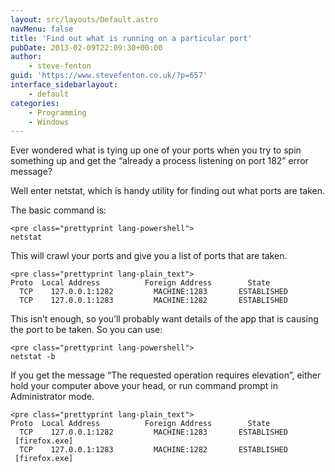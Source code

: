 ```yaml
---
layout: src/layouts/Default.astro
navMenu: false
title: 'Find out what is running on a particular port'
pubDate: 2013-02-09T22:09:30+00:00
author:
    - steve-fenton
guid: 'https://www.stevefenton.co.uk/?p=657'
interface_sidebarlayout:
    - default
categories:
    - Programming
    - Windows
---
```


Ever wondered what is tying up one of your ports when you try to spin something up and get the “already a process listening on port 182” error message?

Well enter netstat, which is handy utility for finding out what ports are taken.

The basic command is:

```
<pre class="prettyprint lang-powershell">
netstat
```
This will crawl your ports and give you a list of ports that are taken.

```
<pre class="prettyprint lang-plain_text">
Proto  Local Address          Foreign Address        State
  TCP    127.0.0.1:1282         MACHINE:1283       ESTABLISHED
  TCP    127.0.0.1:1283         MACHINE:1282       ESTABLISHED
```
This isn’t enough, so you’ll probably want details of the app that is causing the port to be taken. So you can use:

```
<pre class="prettyprint lang-powershell">
netstat -b
```
If you get the message “The requested operation requires elevation”, either hold your computer above your head, or run command prompt in Administrator mode.

```
<pre class="prettyprint lang-plain_text">
Proto  Local Address          Foreign Address        State
  TCP    127.0.0.1:1282         MACHINE:1283       ESTABLISHED
 [firefox.exe]
  TCP    127.0.0.1:1283         MACHINE:1282       ESTABLISHED
 [firefox.exe]
```